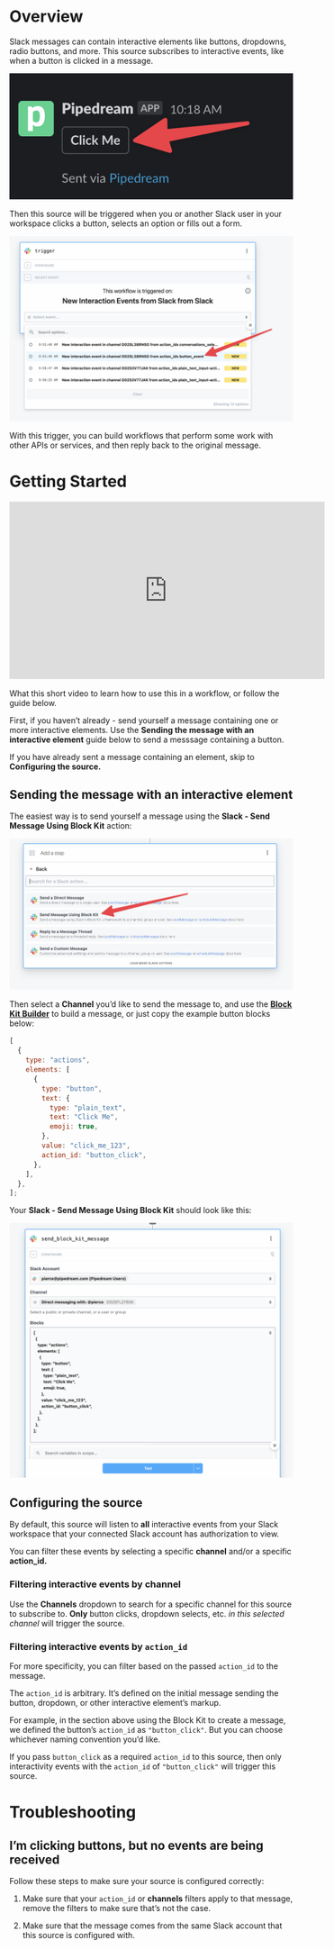 # Overview

Slack messages can contain interactive elements like buttons, dropdowns, radio buttons, and more. This source subscribes to interactive events, like when a button is clicked in a message.

![CleanShot 2022-11-10 at 10.17.17@2x.png](screenshots/CleanShot_2022-11-10_at_10.17.172x.png)

Then this source will be triggered when you or another Slack user in your workspace clicks a button, selects an option or fills out a form.

![CleanShot 2022-11-10 at 10.19.15@2x.png](screenshots/CleanShot_2022-11-10_at_10.19.152x.png)

With this trigger, you can build workflows that perform some work with other APIs or services, and then reply back to the original message.

# Getting Started

<iframe width="560" height="315" src="https://www.youtube.com/embed/RZ3XQENkjeg" title="YouTube video player" frameborder="0" allow="accelerometer; autoplay; clipboard-write; encrypted-media; gyroscope; picture-in-picture" allowfullscreen></iframe>

What this short video to learn how to use this in a workflow, or follow the guide below.

First, if you haven’t already - send yourself a message containing one or more interactive elements. Use the ******************Sending the message with an interactive element****************** guide below to send a messsage containing a button.

If you have already sent a message containing an element, skip to **********************************************Configuring the source.**********************************************

## Sending the message with an interactive element

The easiest way is to send yourself a message using the ****************************Slack - Send Message Using Block Kit**************************** action:

![CleanShot 2022-11-10 at 10.25.52@2x.png](screenshots/CleanShot_2022-11-10_at_10.25.522x.png)

Then select a **************Channel************** you’d like to send the message to, and use the **************[Block Kit Builder](https://app.slack.com/block-kit-builder/)************** to build a message, or just copy the example button blocks below:

```jsx
[
  {
    type: "actions",
    elements: [
      {
        type: "button",
        text: {
          type: "plain_text",
          text: "Click Me",
          emoji: true,
        },
        value: "click_me_123",
        action_id: "button_click",
      },
    ],
  },
];
```

Your ******************Slack - Send Message Using Block Kit****************** should look like this:

![CleanShot 2022-11-10 at 10.29.55@2x.png](screenshots/CleanShot_2022-11-10_at_10.29.552x.png)

## Configuring the source

By default, this source will listen to ******all****** interactive events from your Slack workspace that your connected Slack account has authorization to view.

You can filter these events by selecting a specific **************channel************** and/or a specific **********action_id.**********

### Filtering interactive events by channel

Use the ****************Channels**************** dropdown to search for a specific channel for this source to subscribe to. ********Only******** button clicks, dropdown selects, etc. *in this selected channel* will trigger the source.

### Filtering interactive events by `action_id`

For more specificity, you can filter based on the passed `action_id` to the message.

The `action_id` is arbitrary. It’s defined on the initial message sending the button, dropdown, or other interactive element’s markup.

For example, in the section above using the Block Kit to create a message, we defined the button’s `action_id` as `"button_click"`. But you can choose whichever naming convention you’d like.

If you pass `button_click` as a required `action_id` to this source, then only interactivity events with the `action_id` of `"button_click"` will trigger this source.

# Troubleshooting

## I’m clicking buttons, but no events are being received

Follow these steps to make sure your source is configured correctly:

1. Make sure that your `action_id` or ****************channels**************** filters apply to that message, remove the filters to make sure that’s not the case.

1. Make sure that the message comes from the same Slack account that this source is configured with.
